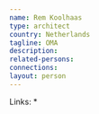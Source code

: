 ```yaml
---
name: Rem Koolhaas
type: architect
country: Netherlands
tagline: OMA
description:
related-persons:
connections:
layout: person
---
```

Links:
*
